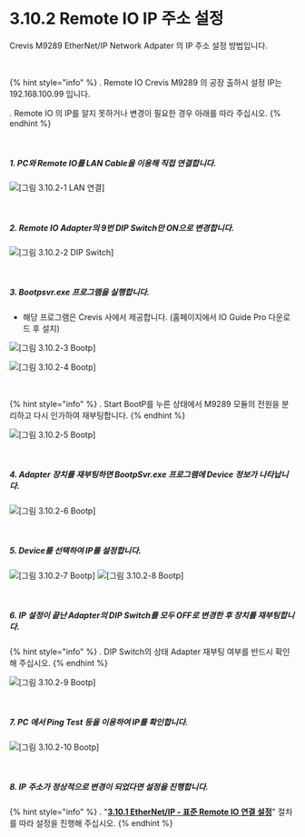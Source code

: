 ﻿# 3.10.2 Remote IO IP 주소 설정

Crevis M9289 EtherNet/IP Network Adpater 의 IP 주소 설정 방법입니다.

<br>

{% hint style="info" %}
\.      Remote IO Crevis M9289 의 공장 출하시 설정 IP는 192.168.100.99 입니다.

\.      Remote IO 의 IP를 알지 못하거나 변경이 필요한 경우 아래를 따라 주십시오.
{% endhint %}

<br>

##### 1. PC와 Remote IO를 LAN Cable을 이용해 직접 연결합니다.

![[그림 3.10.2-1 LAN 연결]](<../../_assets/3-Settings-Industrial-Communication/3.10-EtherNet-IP-Remote-IO/2-IP-Setting/image_1.png>)  

<br>

##### 2. Remote IO Adapter의 9번 DIP Switch만 ON으로 변경합니다.

![[그림 3.10.2-2 DIP Switch]](<../../_assets/3-Settings-Industrial-Communication/3.10-EtherNet-IP-Remote-IO/2-IP-Setting/image_2.png>)  

<br>

##### 3. Bootpsvr.exe 프로그램을 실행합니다.
   * 해당 프로그램은 Crevis 사에서 제공합니다. (홈페이지에서 IO Guide Pro 다운로드 후 설치)

![[그림 3.10.2-3 Bootp]](<../../_assets/3-Settings-Industrial-Communication/3.10-EtherNet-IP-Remote-IO/2-IP-Setting/image_3.png>)  

![[그림 3.10.2-4 Bootp]](<../../_assets/3-Settings-Industrial-Communication/3.10-EtherNet-IP-Remote-IO/2-IP-Setting/image_4.png>)  

<br>

{% hint style="info" %}
\.      Start BootP를 누른 상태에서 M9289 모듈의 전원을 분리하고 다시 인가하여 재부팅합니다.
{% endhint %}

![[그림 3.10.2-5 Bootp]](<../../_assets/3-Settings-Industrial-Communication/3.10-EtherNet-IP-Remote-IO/2-IP-Setting/image_5.png>)  

<br>


##### 4. Adapter 장치를 재부팅하면 BootpSvr.exe 프로그램에 Device 정보가 나타납니다.

![[그림 3.10.2-6 Bootp]](<../../_assets/3-Settings-Industrial-Communication/3.10-EtherNet-IP-Remote-IO/2-IP-Setting/image_6.png>) 

<br>

##### 5. Device를 선택하여 IP를 설정합니다.

![[그림 3.10.2-7 Bootp]](<../../_assets/3-Settings-Industrial-Communication/3.10-EtherNet-IP-Remote-IO/2-IP-Setting/image_7.png>)
![[그림 3.10.2-8 Bootp]](<../../_assets/3-Settings-Industrial-Communication/3.10-EtherNet-IP-Remote-IO/2-IP-Setting/image_8.png>) 

<br>

##### 6. IP 설정이 끝난 Adapter의 DIP Switch를 모두 OFF로 변경한 후 장치를 재부팅합니다.

{% hint style="info" %}
\.      DIP Switch의 상태 Adapter 재부팅 여부를 반드시 확인해 주십시오.
{% endhint %}

![[그림 3.10.2-9 Bootp]](<../../_assets/3-Settings-Industrial-Communication/3.10-EtherNet-IP-Remote-IO/2-IP-Setting/image_9.png>) 

<br>

##### 7. PC 에서 Ping Test 등을 이용하여 IP를 확인합니다.

![[그림 3.10.2-10 Bootp]](<../../_assets/3-Settings-Industrial-Communication/3.10-EtherNet-IP-Remote-IO/2-IP-Setting/image_10.png>) 

<br>

##### 8. IP 주소가 정상적으로 변경이 되었다면 설정을 진행합니다.

{% hint style="info" %}
\.      "[**3.10.1 EtherNet/IP - 표준 Remote IO 연결 설정**](../../3-settings-industrial-communication/3-10-EtherNet-IP-Remote-IO/3-10-1-Settings-EtherNet-IP-Remote-IO.md)" 절차를 따라 설정을 진행해 주십시오.
{% endhint %}
